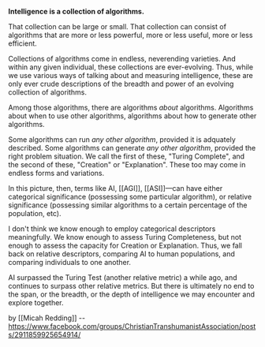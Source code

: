 **Intelligence is a collection of algorithms.**

That collection can be large or small. That collection can consist of algorithms that are more or less powerful, more or less useful, more or less efficient.

Collections of algorithms come in endless, neverending varieties. And within any given individual, these collections are ever-evolving. Thus, while we use various ways of talking about and measuring intelligence, these are only ever crude descriptions of the breadth and power of an evolving collection of algorithms.

Among those algorithms, there are algorithms _about_ algorithms. Algorithms about when to use other algorithms, algorithms about how to generate other algorithms.

Some algorithms can run *any other algorithm*, provided it is adquately described. Some algorithms can generate *any other algorithm*, provided the right problem situation. We call the first of these, "Turing Complete", and the second of these, "Creation" or "Explanation". These too may come in endless forms and variations.

In this picture, then, terms like AI, [[AGI]], [[ASI]]—can have either categorical significance (possessing some particular algorithm), or relative significance (possessing similar algorithms to a certain percentage of the population, etc). 

I don't think we know enough to employ categorical descriptors meaningfully. We know enough to assess Turing Completeness, but not enough to assess the capacity for Creation or Explanation. Thus, we fall back on relative descriptors, comparing AI to human populations, and comparing individuals to one another.

AI surpassed the Turing Test (another relative metric) a while ago, and continues to surpass other relative metrics. But there is ultimately no end to the span, or the breadth, or the depth of intelligence we may encounter and explore together.

by [[Micah Redding]] -- https://www.facebook.com/groups/ChristianTranshumanistAssociation/posts/2911859925654914/